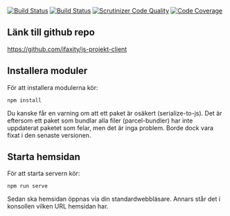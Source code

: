 [![Build Status](https://travis-ci.com/iFaxity/js-projekt-client.svg?branch=master)](https://travis-ci.com/iFaxity/js-projekt-client)
[![Build Status](https://scrutinizer-ci.com/g/iFaxity/js-projekt-client/badges/build.png?b=master)](https://scrutinizer-ci.com/g/iFaxity/js-projekt-client/build-status/master)
[![Scrutinizer Code Quality](https://scrutinizer-ci.com/g/iFaxity/js-projekt-client/badges/quality-score.png?b=master)](https://scrutinizer-ci.com/g/iFaxity/js-projekt-client/?branch=master)
[![Code Coverage](https://scrutinizer-ci.com/g/iFaxity/js-projekt-client/badges/coverage.png?b=master)](https://scrutinizer-ci.com/g/iFaxity/js-projekt-client/?branch=master)

## Länk till github repo

https://github.com/ifaxity/js-projekt-client



## Installera moduler

För att installera modulerna kör:

`npm install`

Du kanske får en varning om att ett paket är osäkert (serialize-to-js).
Det är eftersom ett paket som bundlar alla filer (parcel-bundler) har inte uppdaterat paketet som felar, men det är inga problem.
Borde dock vara fixat i den senaste versionen.



## Starta hemsidan

För att starta servern kör:

`npm run serve`

Sedan ska hemsidan öppnas via din standardwebbläsare.
Annars står det i konsollen vilken URL hemsidan har.
